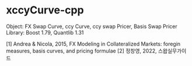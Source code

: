 # xccyCurve-cpp

Object: FX Swap Curve, ccy Curve, ccy swap Pricer, Basis Swap Pricer
Library: Boost 1.79, Quantlib 1.31

[1] Andrea & Nicola, 2015, FX Modeling in Collateralized Markets: foregin measures, basis curves, and pricing formulae
[2] 정창영, 2022, 스왑실무가이드 
